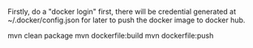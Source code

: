Firstly, do a "docker login" first, there will be credential generated at ~/.docker/config.json for later to push the docker image to docker hub.


mvn clean package 
mvn dockerfile:build
mvn dockerfile:push
